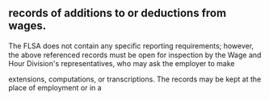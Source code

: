 ## records of additions to or deductions from wages.

The FLSA does not contain any speciﬁc reporting requirements; however, the above referenced records must be open for inspection by the Wage and Hour Division's representatives, who may ask the employer to make

extensions, computations, or transcriptions. The records may be kept at the place of employment or in a